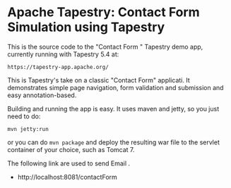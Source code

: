 # Apache Tapestry: Contact Form  Simulation using Tapestry

This is the source code to the "Contact Form " Tapestry demo app, currently
running with Tapestry 5.4 at:

	https://tapestry-app.apache.org/

This is Tapestry's take on a classic "Contact Form" applicati. It
demonstrates simple page navigation, form validation and submission and easy annotation-based.

Building and running the app is easy. It uses maven and jetty, so you just need
to do:

    mvn jetty:run

or you can do `mvn package` and deploy the resulting war file to the servlet
container of your choice, such as Tomcat 7.

The following link are used to send Email .

* http://localhost:8081/contactForm
